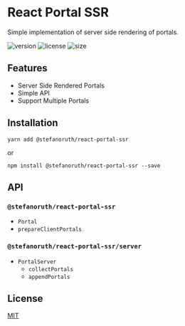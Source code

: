 # React Portal SSR

Simple implementation of server side rendering of portals.

![version](https://badgen.net/npm/v/@stefanoruth/react-portal-ssr)
![license](https://badgen.net/npm/license/@stefanoruth/react-portal-ssr)
![size](https://badgen.net/bundlephobia/minzip/@stefanoruth/react-portal-ssr)

## Features

-   Server Side Rendered Portals
-   Simple API
-   Support Multiple Portals

## Installation

```shell
yarn add @stefanoruth/react-portal-ssr
```

or

```shell
npm install @stefanoruth/react-portal-ssr --save
```

## API

### `@stefanoruth/react-portal-ssr`

-   `Portal`
-   `prepareClientPortals`

### `@stefanoruth/react-portal-ssr/server`

-   `PortalServer`
    -   `collectPortals`
    -   `appendPortals`

## License

[MIT](https://github.com/stefanoruth/react-portal-ssr/blob/master/LICENSE)
